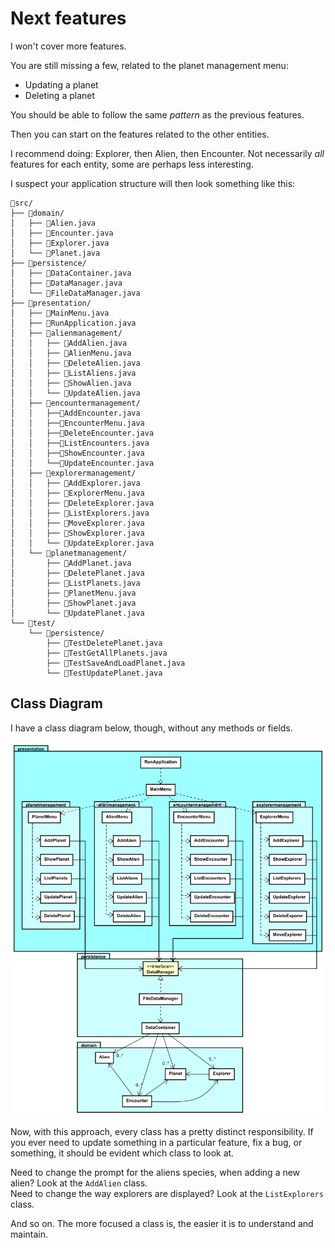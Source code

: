 # Next features

I won't cover more features. 

You are still missing a few, related to the planet management menu:

- Updating a planet
- Deleting a planet

You should be able to follow the same _pattern_ as the previous features.

Then you can start on the features related to the other entities.

I recommend doing: Explorer, then Alien, then Encounter. Not necessarily _all_ features for each entity, some are perhaps less interesting. 

I suspect your application structure will then look something like this:

```console
📁src/
├── 📁domain/
│   ├── 📄Alien.java
│   ├── 📄Encounter.java
│   ├── 📄Explorer.java
│   └── 📄Planet.java
├── 📁persistence/
│   ├── 📄DataContainer.java
│   ├── 📄DataManager.java
│   └── 📄FileDataManager.java
├── 📁presentation/
│   ├── 📄MainMenu.java
│   ├── 📄RunApplication.java
│   ├── 📁alienmanagement/
│   │   ├── 📄AddAlien.java
│   │   ├── 📄AlienMenu.java
│   │   ├── 📄DeleteAlien.java
│   │   ├── 📄ListAliens.java
│   │   ├── 📄ShowAlien.java
│   │   └── 📄UpdateAlien.java
│   ├── 📁encountermanagement/
│   │   ├──📄AddEncounter.java
│   │   ├──📄EncounterMenu.java
│   │   ├──📄DeleteEncounter.java
│   │   ├──📄ListEncounters.java
│   │   ├──📄ShowEncounter.java
│   │   └──📄UpdateEncounter.java
│   ├── 📁explorermanagement/
│   │   ├── 📄AddExplorer.java
│   │   ├── 📄ExplorerMenu.java
│   │   ├── 📄DeleteExplorer.java
│   │   ├── 📄ListExplorers.java
│   │   ├── 📄MoveExplorer.java
│   │   ├── 📄ShowExplorer.java
│   │   └── 📄UpdateExplorer.java
│   └── 📁planetmanagement/
│       ├── 📄AddPlanet.java
│       ├── 📄DeletePlanet.java
│       ├── 📄ListPlanets.java
│       ├── 📄PlanetMenu.java
│       ├── 📄ShowPlanet.java
│       └── 📄UpdatePlanet.java
└── 📁test/
    └── 📁persistence/
        ├── 📄TestDeletePlanet.java
        ├── 📄TestGetAllPlanets.java
        ├── 📄TestSaveAndLoadPlanet.java
        └── 📄TestUpdatePlanet.java
```

## Class Diagram

I have a class diagram below, though, without any methods or fields.

![cd](Resources/ClassDiagram.svg)

Now, with this approach, every class has a pretty distinct responsibility. If you ever need to update something in a particular feature, fix a bug, or something, it should be evident which class to look at.

Need to change the prompt for the aliens species, when adding a new alien? Look at the `AddAlien` class.\
Need to change the way explorers are displayed? Look at the `ListExplorers` class.

And so on. The more focused a class is, the easier it is to understand and maintain.
